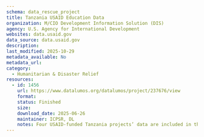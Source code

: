 ```yaml
---
schema: data_rescue_project 
title: Tanzania USAID Education Data
organization: M/CIO Development Information Solution (DIS)
agency: U.S. Agency for International Development
websites: data.usaid.gov
data_source: data.usaid.gov
description: 
last_modified: 2025-10-29
metadata_available: No
metadata_url: 
category:
  - Humanitarian & Disaster Relief 
resources:
  - id: 1456
    url: https://www.datalumos.org/datalumos/project/237676/view
    format: 
    status: Finished
    size: 
    download_date: 2025-06-26
    maintainer: ICPSR, DL
    notes: Four USAID-funded Tanzania projects’ data are included in this folder covering the period from 2012 to 2021. The projects are 1) National Baseline Assessment for the 3Rs (Reading, Writing, and Arithmetic), 2) Tanzania 21st Century Basic Education Program (TZ21), 3) Tusome Pamoja, and 4) Waache Wasome. Across the projects, the folder contains the following files and numbers of each codebooks (8), consent (7), data files (21), instruments (8), reports (12).
---
```

